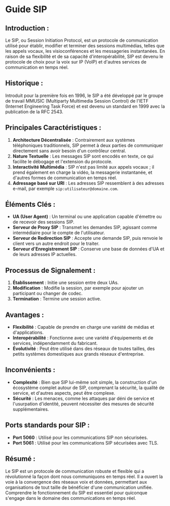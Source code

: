 # Guide SIP

## **Introduction** :
Le SIP, ou Session Initiation Protocol, est un protocole de communication utilisé pour établir, modifier et terminer des sessions multimédias, telles que les appels vocaux, les visioconférences et les messageries instantanées. En raison de sa flexibilité et de sa capacité d'interopérabilité, SIP est devenu le protocole de choix pour la voix sur IP (VoIP) et d'autres services de communication en temps réel.

## **Historique** :
Introduit pour la première fois en 1996, le SIP a été développé par le groupe de travail MMUSIC (Multiparty Multimedia Session Control) de l'IETF (Internet Engineering Task Force) et est devenu un standard en 1999 avec la publication de la RFC 2543.

## **Principales Caractéristiques** :
1. **Architecture Décentralisée** : Contrairement aux systèmes téléphoniques traditionnels, SIP permet à deux parties de communiquer directement sans avoir besoin d'un contrôleur central.
2. **Nature Textuelle** : Les messages SIP sont encodés en texte, ce qui facilite le débogage et l'extension du protocole.
3. **Interactivité Multimédia** : SIP n'est pas limité aux appels vocaux ; il prend également en charge la vidéo, la messagerie instantanée, et d'autres formes de communication en temps réel.
4. **Adressage basé sur URI** : Les adresses SIP ressemblent à des adresses e-mail, par exemple `sip:utilisateur@domaine.com`.

## **Éléments Clés** :
- **UA (User Agent)** : Un terminal ou une application capable d'émettre ou de recevoir des sessions SIP.
- **Serveur de Proxy SIP** : Transmet les demandes SIP, agissant comme intermédiaire pour le compte de l'utilisateur.
- **Serveur de Redirection SIP** : Accepte une demande SIP, puis renvoie le client vers un autre endroit pour le traiter.
- **Serveur d'Enregistrement SIP** : Conserve une base de données d'UA et de leurs adresses IP actuelles.

## **Processus de Signalement** :
1. **Établissement** : Initie une session entre deux UAs.
2. **Modification** : Modifie la session, par exemple pour ajouter un participant ou changer de codec.
3. **Termination** : Termine une session active.

## **Avantages** :
- **Flexibilité** : Capable de prendre en charge une variété de médias et d'applications.
- **Interopérabilité** : Fonctionne avec une variété d'équipements et de services, indépendamment du fabricant.
- **Évolutivité** : Peut être utilisé dans des réseaux de toutes tailles, des petits systèmes domestiques aux grands réseaux d'entreprise.

## **Inconvénients** :
- **Complexité** : Bien que SIP lui-même soit simple, la construction d'un écosystème complet autour de SIP, comprenant la sécurité, la qualité de service, et d'autres aspects, peut être complexe.
- **Sécurité** : Les menaces, comme les attaques par déni de service et l'usurpation d'identité, peuvent nécessiter des mesures de sécurité supplémentaires.

## **Ports standards pour SIP** :
- **Port 5060** : Utilisé pour les communications SIP non sécurisées.
- **Port 5061** : Utilisé pour les communications SIP sécurisées avec TLS.

## **Résumé** :
Le SIP est un protocole de communication robuste et flexible qui a révolutionné la façon dont nous communiquons en temps réel. Il a ouvert la voie à la convergence des réseaux voix et données, permettant aux organisations de tout taille de bénéficier d'une communication unifiée. Comprendre le fonctionnement du SIP est essentiel pour quiconque s'engage dans le domaine des communications en temps réel.